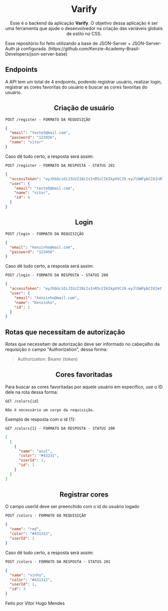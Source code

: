 <h1 align="center">Varify</h1>

<p align="center">Esse é o backend da aplicação <b>Varify</b>. O objetivo dessa aplicação é ser uma ferramenta que ajude o desenvolvedor na criação das variáveis globais de estilo no CSS.</p>

<p>Esse repositório foi feito utilizando a base de JSON-Server + JSON-Server-Auth já configurada. (https://github.com/Kenzie-Academy-Brasil-Developers/json-server-base)</p>

## **Endpoints**

A API tem um total de 4 endpoints, podendo registrar usuário, realizar login, registrar as cores favoritas do usuário e buscar as cores favoritas do usuário.

<h2 align ='center'> Criação de usuário </h2>

`POST /register - FORMATO DA REQUISIÇÃO`

```json
{
  "email": "teste5@mail.com",
  "password": "123456",
  "name": "vitor"
}
```

Caso dê tudo certo, a resposta será assim:

`POST /register - FORMATO DA RESPOSTA - STATUS 201`

```json
{
  "accessToken": "eyJhbGciOiJIUzI1NiIsInR5cCI6IkpXVCJ9.eyJlbWFpbCI6InRlc3RlNUBtYWlsLmNvbSIsImlhdCI6MTY3Nzg4ODA4OCwiZXhwIjoxNjc3ODkxNjg4LCJzdWIiOiI0In0.Z0t1sK-SAPzu3iW99fGNaTOT5t2qx0jiLFNMmRTybBs",
  "user": {
    "email": "teste5@mail.com",
    "name": "vitor",
    "id": 4
  }
}
```

<h2 align = "center"> Login </h2>

`POST /login - FORMATO DA REQUISIÇÃO`

```json
{
  "email": "kenzinho@mail.com",
  "password": "123456"
}
```

Caso dê tudo certo, a resposta será assim:

`POST /login - FORMATO DA RESPOSTA - STATUS 200`

```json
{
  "accessToken": "eyJhbGciOiJIUzI1NiIsInR5cCI6IkpXVCJ9.eyJlbWFpbCI6ImtlbnppbmhvQG1haWwuY29tIiwiaWF0IjoxNjc3ODg4MjM0LCJleHAiOjE2Nzc4OTE4MzQsInN1YiI6IjEifQ.SxCl0IxctXhM9v-pdalG1jPkVoSqAPV6qUuWHQ7ppRE",
  "user": {
    "email": "kenzinho@mail.com",
    "name": "Kenzinho",
    "id": 1
  }
}
```

## Rotas que necessitam de autorização

Rotas que necessitam de autorização deve ser informado no cabeçalho da requisição o campo "Authorization", dessa forma:

> Authorization: Bearer {token}

<h2 align = "center"> Cores favoritadas </h2>

Para buscar as cores favoritadas por aquele usuário em específico, use o ID dele na rota dessa forma:

`GET /colors{id}`

```
Não é necessário um corpo da requisição.
```

Exemplo de resposta com o id {1}:

`GET /colors{1} - FORMATO DA RESPOSTA - STATUS 200`

```json
[
  [
    {
      "name": "azul",
      "color": "#43231",
      "userId": 1,
      "id": 1
    }
  ]
]
```

<h2 align = "center"> Registrar cores </h2>

O campo userId deve ser preenchido com o id do usuário logado

`POST /colors - FORMATO DA REQUISIÇÃO`

```json
{
  "name": "red",
  "color": "#431312",
  "userId": 1
}
```

Caso dê tudo certo, a resposta será assim:

`POST /colors - FORMATO DA RESPOSTA - STATUS 201`

```json
{
  "name": "vinho",
  "color": "#431312",
  "userId": 1,
  "id": 3
}
```

Feito por Vitor Hugo Mendes
